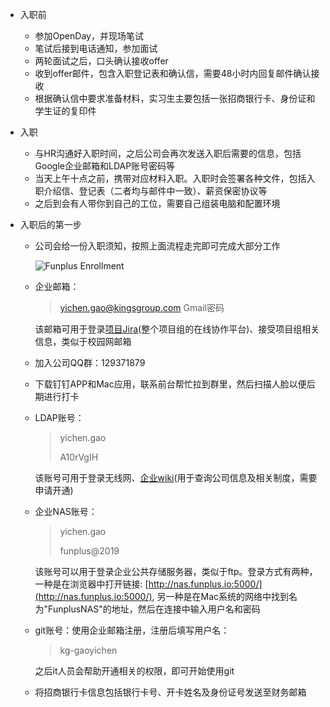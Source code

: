 * 入职前

	* 参加OpenDay，并现场笔试
	* 笔试后接到电话通知，参加面试
	* 两轮面试之后，口头确认接收offer
	* 收到offer邮件，包含入职登记表和确认信，需要48小时内回复邮件确认接收
	* 根据确认信中要求准备材料，实习生主要包括一张招商银行卡、身份证和学生证的复印件
* 入职
  * 与HR沟通好入职时间，之后公司会再次发送入职后需要的信息，包括Google企业邮箱和LDAP账号密码等
  * 当天上午十点之前，携带对应材料入职。入职时会签署各种文件，包括入职介绍信、登记表（二者均与邮件中一致）、薪资保密协议等
  * 之后到会有人带你到自己的工位，需要自己组装电脑和配置环境
* 入职后的第一步
  * 公司会给一份入职须知，按照上面流程走完即可完成大部分工作
  
    ![Funplus Enrollment](assets/FunplusEnrollments.jpg)
  
  * 企业邮箱：
  
    > 	yichen.gao@kingsgroup.com
    > Gmail密码
  
    该邮箱可用于登录[项目Jira](https://kingsgroupgames.atlassian.net/secure/RapidBoard.jspa?rapidView=213&projectKey=WD)(整个项目组的在线协作平台)、接受项目组相关信息，类似于校园网邮箱
  
  * 加入公司QQ群：129371879
  
  * 下载钉钉APP和Mac应用，联系前台帮忙拉到群里，然后扫描人脸以便后期进行打卡
  
  * LDAP账号：
  
    > yichen.gao
    >
    > A10rVgIH
  
    该账号可用于登录无线网、[企业wiki]( http://wiki.ifunplus.cn)(用于查询公司信息及相关制度，需要申请开通)
  
  * 企业NAS账号：
    
  	> yichen.gao
    >
    > funplus@2019
    
    该账号可以用于登录企业公共存储服务器，类似于ftp。登录方式有两种，一种是在浏览器中打开链接: [http://nas.funplus.io:5000/](http://nas.funplus.io:5000/), 另一种是在Mac系统的网络中找到名为"FunplusNAS"的地址，然后在连接中输入用户名和密码
  
  * git账号：使用企业邮箱注册，注册后填写用户名：
  
    > kg-gaoyichen
  
    之后it人员会帮助开通相关的权限，即可开始使用git
  
  * 将招商银行卡信息包括银行卡号、开卡姓名及身份证号发送至财务邮箱
  



